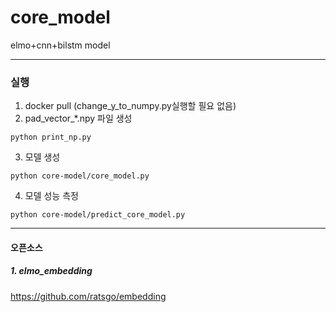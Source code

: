# core_model
elmo+cnn+bilstm model

-------------

### 실행
1. docker pull (change_y_to_numpy.py실행할 필요 없음)
2. pad_vector_*.npy 파일 생성
  ```
  python print_np.py
  ```
3. 모델 생성
  ```
  python core-model/core_model.py
  ```
4. 모델 성능 측정
  ```
  python core-model/predict_core_model.py
  ```
-------------

#### 오픈소스

##### 1. elmo_embedding
https://github.com/ratsgo/embedding
